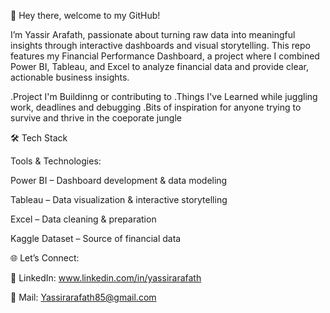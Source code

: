 👋 Hey there, welcome to my GitHub!

I’m Yassir Arafath, passionate about turning raw data into meaningful insights through interactive dashboards and visual storytelling.
This repo features my Financial Performance Dashboard, a project where I combined Power BI, Tableau, and Excel to analyze financial data and provide clear, actionable business insights.

.Project I'm Buildinng or contributing to 
.Things I've Learned while juggling work, deadlines and debugging
.Bits of inspiration for anyone trying to survive and thrive in the coeporate jungle

🛠️ Tech Stack

Tools & Technologies:

Power BI – Dashboard development & data modeling

Tableau – Data visualization & interactive storytelling

Excel – Data cleaning & preparation

Kaggle Dataset – Source of financial data


🌐 Let’s Connect:

📩 LinkedIn: www.linkedin.com/in/yassirarafath 

📧 Mail: Yassirarafath85@gmail.com 
